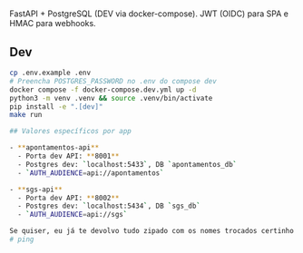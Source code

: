 # <repo>

FastAPI + PostgreSQL (DEV via docker-compose). JWT (OIDC) para SPA e HMAC para webhooks.

## Dev
```bash
cp .env.example .env
# Preencha POSTGRES_PASSWORD no .env do compose dev
docker compose -f docker-compose.dev.yml up -d
python3 -m venv .venv && source .venv/bin/activate
pip install -e ".[dev]"
make run

## Valores específicos por app

- **apontamentos-api**
  - Porta dev API: **8001**
  - Postgres dev: `localhost:5433`, DB `apontamentos_db`
  - `AUTH_AUDIENCE=api://apontamentos`

- **sgs-api**
  - Porta dev API: **8002**
  - Postgres dev: `localhost:5434`, DB `sgs_db`
  - `AUTH_AUDIENCE=api://sgs`

Se quiser, eu já te devolvo tudo zipado com os nomes trocados certinho para **apontamentos-api** e **sgs-api**.
# ping
